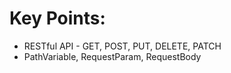 # Key Points:
- RESTful API - GET, POST, PUT, DELETE, PATCH
- PathVariable, RequestParam, RequestBody